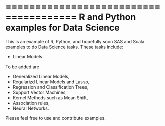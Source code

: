 ======================================
R and Python examples for Data Science
======================================

This is an example of R, Python, and hopefully soon SAS and Scala examples to do Data Science tasks.
These tasks include:

- Linear Models

To be added are

- Generalized Linear Models,
- Regularizd Linear Models and Lasso,
- Regression and Classification Trees,
- Support Vector Machines,
- Kernel Methods such as Mean Shift,
- Association rules,
- Neural Networks.

Please feel free to use and contribute examples.

